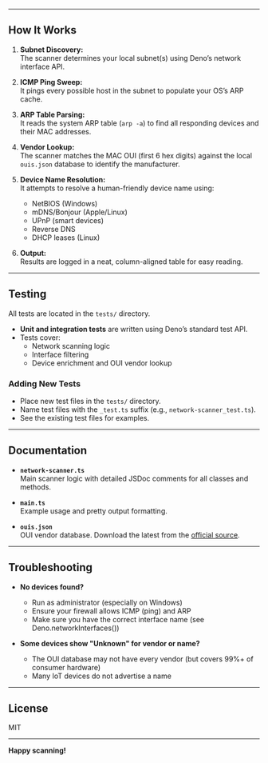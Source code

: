 
---

## How It Works

1. **Subnet Discovery:**  
   The scanner determines your local subnet(s) using Deno’s network interface API.

2. **ICMP Ping Sweep:**  
   It pings every possible host in the subnet to populate your OS’s ARP cache.

3. **ARP Table Parsing:**  
   It reads the system ARP table (`arp -a`) to find all responding devices and their MAC addresses.

4. **Vendor Lookup:**  
   The scanner matches the MAC OUI (first 6 hex digits) against the local `ouis.json` database to identify the manufacturer.

5. **Device Name Resolution:**  
   It attempts to resolve a human-friendly device name using:
   - NetBIOS (Windows)
   - mDNS/Bonjour (Apple/Linux)
   - UPnP (smart devices)
   - Reverse DNS
   - DHCP leases (Linux)

6. **Output:**  
   Results are logged in a neat, column-aligned table for easy reading.

---

## Testing

All tests are located in the `tests/` directory.

- **Unit and integration tests** are written using Deno’s standard test API.
- Tests cover:
  - Network scanning logic
  - Interface filtering
  - Device enrichment and OUI vendor lookup

### Adding New Tests

- Place new test files in the `tests/` directory.
- Name test files with the `_test.ts` suffix (e.g., `network-scanner_test.ts`).
- See the existing test files for examples.

---

## Documentation

- **`network-scanner.ts`**  
  Main scanner logic with detailed JSDoc comments for all classes and methods.

- **`main.ts`**  
  Example usage and pretty output formatting.

- **`ouis.json`**  
  OUI vendor database. Download the latest from the [official source](https://github.com/jfisbein/ouidb-json).

---

## Troubleshooting

- **No devices found?**  
  - Run as administrator (especially on Windows)
  - Ensure your firewall allows ICMP (ping) and ARP
  - Make sure you have the correct interface name (see Deno.networkInterfaces())

- **Some devices show "Unknown" for vendor or name?**  
  - The OUI database may not have every vendor (but covers 99%+ of consumer hardware)
  - Many IoT devices do not advertise a name

---

## License

MIT

---

**Happy scanning!**
